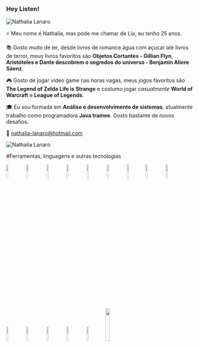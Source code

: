 ### Hey Listen!

<img src="https://komarev.com/ghpvc/?username=adrianoleitedasilva&label=Profile%20views&color=0e75b6&style=social" alt="Nathalia Lanaro" />




⚡ Meu nome é Nathalia, mas pode me chamar de Lia, eu tenho 25 anos.

:books: Gosto muito de ler, desde livros de romance água com açucar até livros de terror, meus livros favoritos são **Objetos Cortantes - Gillian Flyn**, **Aristóteles e Dante descobrem o segredos do universo - Benjamin Aliere Sáenz**.

:video_game: Gosto de jogar video game nas horas vagas, meus jogos favoritos são **The Legend of Zelda** **Life is Strange** e  costumo jogar *casualmente* **World of Warcraft** e **League of Legends**.

:mortar_board: Eu sou formada em   **Análise e desenvolvimento de sistemas**, atualmente trabalho como programadora **Java trainee**. Gosto bastante de novos desafios.

:e-mail: nathalia-lanaro@hotmail.com

<img align="center" src="https://github-readme-stats.vercel.app/api?username=lialanaro&show_icons=true&locale=en" alt="Nathalia Lanaro" />

#Ferramentas, linguagens e outras tecnologias 

<code><img width="10%" src="https://www.vectorlogo.zone/logos/visualstudio_code/visualstudio_code-ar21.svg"></code> <code><img width="10%" src="https://www.vectorlogo.zone/logos/eclipse/eclipse-ar21.svg"></code> <code><img width="10%" src="https://www.vectorlogo.zone/logos/atom_io/atom_io-ar21.svg"></code> <code><img width="10%" src="https://www.vectorlogo.zone/logos/git-scm/git-scm-ar21.svg"></code> <code><img width="10%" src="https://www.vectorlogo.zone/logos/github/github-ar21.svg"></code> </code> <code><img width="10%" src="https://www.vectorlogo.zone/logos/java/java-ar21.svg"></code> <code><img width="10%" src="https://www.vectorlogo.zone/logos/javascript/javascript-ar21.svg"></code><code><img width="10%" src="https://www.vectorlogo.zone/logos/php/php-ar21.svg"></code>
<code><img width="10%" src="https://www.vectorlogo.zone/logos/getbootstrap/getbootstrap-ar21.svg"></code> <code><img width="10%" src="https://www.vectorlogo.zone/logos/netlifyapp_watercss/netlifyapp_watercss-ar21.svg"></code> </code> <code><img width="10%" src="https://www.vectorlogo.zone/logos/w3_html5/w3_html5-ar21.svg"></code> <code><img width="10%" src="https://www.vectorlogo.zone/logos/mysql/mysql-ar21.svg"></code> <code><img width="10%" src="https://upload.wikimedia.org/wikipedia/de/a/aa/Heidisql_logo.svg"></code> <code><img width="10%" src="https://www.vectorlogo.zone/logos/hibernate/hibernate-ar21.svg"></code><code><img width="15%" src="https://www.vectorlogo.zone/logos/discordapp/discordapp-ar21.svg"></code> </code> 
